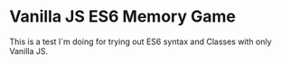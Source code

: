 # Vanilla JS ES6 Memory Game

This is a test I´m doing for trying out ES6 syntax and Classes with only Vanilla JS.
